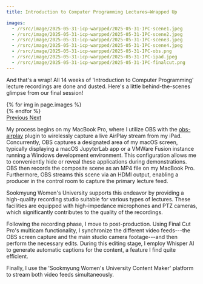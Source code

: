 ```yaml
---
title: Introduction to Computer Programming Lectures—Wrapped Up

images:
  - /rsrc/image/2025-05-31-icp-warpped/2025-05-31-IPC-scene1.jpeg
  - /rsrc/image/2025-05-31-icp-warpped/2025-05-31-IPC-scene2.jpeg
  - /rsrc/image/2025-05-31-icp-warpped/2025-05-31-IPC-scene3.jpeg
  - /rsrc/image/2025-05-31-icp-warpped/2025-05-31-IPC-scene4.jpeg
  - /rsrc/image/2025-05-31-icp-warpped/2025-05-31-IPC-obs.png
  - /rsrc/image/2025-05-31-icp-warpped/2025-05-31-IPC-ipad.jpeg
  - /rsrc/image/2025-05-31-icp-warpped/2025-05-31-IPC-finalcut.png
---
```

And that's a wrap! All 14 weeks of 'Introduction to Computer Programming' lecture recordings are done and dusted. Here's a little behind-the-scenes glimpse from our final session!

<!--more-->

<div id="carouselExampleControls" class="carousel slide mb-4" data-ride="carousel">
    <div class="carousel-inner">
        {% for img in page.images %}
            <div class="carousel-item {% if forloop.first %}active{% endif %}">
                <img src="{{ img }}" class="d-block w-100" alt="">
            </div>
        {% endfor %}
    </div>
    <a class="carousel-control-prev" href="#carouselExampleControls" role="button" data-slide="prev">
        <span class="carousel-control-prev-icon" aria-hidden="true"></span>
        <span class="sr-only">Previous</span>
    </a>
    <a class="carousel-control-next" href="#carouselExampleControls" role="button" data-slide="next">
        <span class="carousel-control-next-icon" aria-hidden="true"></span>
        <span class="sr-only">Next</span>
    </a>
</div>

My process begins on my MacBook Pro, where I utilize OBS with the [obs-airplay](https://github.com/mika314/obs-airplay)  plugin to wirelessly capture a live AirPlay stream from my iPad. Concurrently, OBS captures a designated area of my macOS screen, typically displaying a macOS JupyterLab app or a VMWare Fusion instance running a Windows development environment. This configuration allows me to conveniently hide or reveal these applications during demonstrations. OBS then records the composite scene as an MP4 file on my MacBook Pro. Furthermore, OBS streams this scene via an HDMI output, enabling a producer in the control room to capture the primary lecture feed.

Sookmyung Women's University supports this endeavor by providing a high-quality recording studio suitable for various types of lectures. These facilities are equipped with high-impedance microphones and PTZ cameras, which significantly contributes to the quality of the recordings.

Following the recording phase, I move to post-production. Using Final Cut Pro's multicam functionality, I synchronize the different video feeds---the OBS screen capture and the main studio camera footage---and then perform the necessary edits. During this editing stage, I employ Whisper AI to generate automatic captions for the content, a feature I find quite efficient.

Finally, I use the 'Sookmyung Women's University Content Maker' platform to stream both video feeds simultaneously.